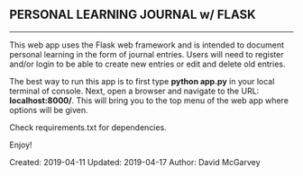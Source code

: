 ##    PERSONAL LEARNING JOURNAL w/ FLASK   ##
---------------------------------------------

This web app uses the Flask web framework and is intended to document personal
learning in the form of journal entries. Users will need to register and/or 
login to be able to create new entries or edit and delete old entries. 
 
The best way to run this app is to first type **python app.py** in your 
local terminal of console. Next, open a browser and navigate to the URL:
**localhost:8000/**. This will bring you to the top menu of the web app 
where options will be given.
  
Check requirements.txt for dependencies.
  
Enjoy!
  
Created: 2019-04-11
Updated: 2019-04-17
Author: David McGarvey
 
  
  
 